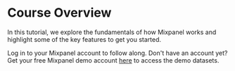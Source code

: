 # Course Overview
In this tutorial, we explore the fundamentals of how Mixpanel works and highlight some of the key features to get you started. 

Log in to your Mixpanel account to follow along. Don't have an account yet? Get your free Mixpanel demo account [here](https://mixpanel.com/project/3/view/79/app/boards) to access the demo datasets.
